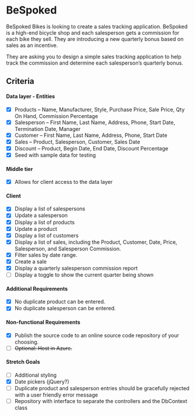 # BeSpoked
 BeSpoked Bikes is looking to create a sales tracking application.  BeSpoked is a high-end bicycle shop and each salesperson gets a commission for each bike they sell.  They are introducing a new quarterly bonus based on sales as an incentive.

They are asking you to design a simple sales tracking application to help track the commission and determine each salesperson’s quarterly bonus.  


## Criteria
#### Data layer - Entities
- [x] Products – Name, Manufacturer, Style, Purchase Price, Sale Price, Qty On Hand, Commission Percentage
- [x]	Salesperson – First Name, Last Name, Address, Phone, Start Date, Termination Date, Manager
- [x]	Customer – First Name, Last Name, Address, Phone, Start Date
- [x]	Sales – Product, Salesperson, Customer, Sales Date
- [x]	Discount – Product, Begin Date, End Date, Discount Percentage
- [x]	Seed with sample data for testing

#### Middle tier
- [x] Allows for client access to the data layer

#### Client
- [x]	Display a list of salespersons
- [x]	Update a salesperson
- [x]	Display a list of products
- [x]	Update a product
- [x]	Display a list of customers
- [x]	Display a list of sales, including the Product, Customer, Date, Price, Salesperson, and Salesperson Commission.
- [x] Filter sales by date range.  
- [x] Create a sale
- [x] Display a quarterly salesperson commission report
- [ ] Display a toggle to show the current quarter being shown 

#### Additional Requirements
- [x] No duplicate product can be entered. 
- [x] No duplicate salesperson can be entered. 

#### Non-functional Requirements
- [x] Publish the source code to an online source code repository of your choosing.
- [ ] ~~Optional: Host in Azure.~~

#### Stretch Goals
- [ ] Additional styling
- [x] Date pickers (jQuery?)
- [ ] Duplicate product and salesperson entries should be gracefully rejected with a user friendly error message
- [ ] Repository with interface to separate the controllers and the DbContext class
